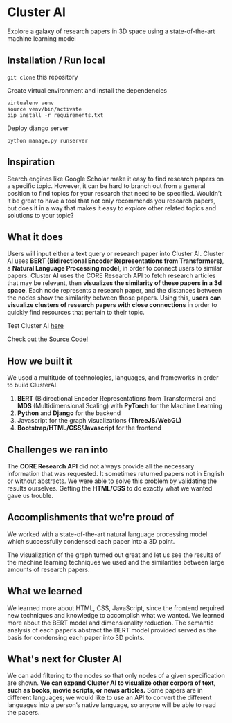 # Cluster AI

Explore a galaxy of research papers in 3D space using a state-of-the-art machine learning model

## Installation / Run local

`git clone` this repository

Create virtual environment and install the dependencies
```
virtualenv venv
source venv/bin/activate
pip install -r requirements.txt
```

Deploy django server

`python manage.py runserver`

## Inspiration
Search engines like Google Scholar make it easy to find research papers on a specific topic. However, it can be hard to branch out from a general position to find topics for your research that need to be specified. Wouldn’t it be great to have a tool that not only recommends you research papers, but does it in a way that makes it easy to explore other related topics and solutions to your topic? 

## What it does
Users will input either a text query or research paper into Cluster AI. Cluster AI uses **BERT (Bidirectional Encoder Representations from Transformers)**, a **Natural Language Processing model**, in order to connect users to similar papers. Cluster AI uses the CORE Research API to fetch research articles that may be relevant, then **visualizes the similarity of these papers in a 3d space**. Each node represents a research paper, and the distances between the nodes show the similarity between those papers. Using this, **users can visualize clusters of research papers with close connections** in order to quickly find resources that pertain to their topic. 

Test Cluster AI [here](http://45.79.129.115:8000/)

Check out the [Source Code!](https://github.com/RahulR100/LAHacks2021)

## How we built it
We used a multitude of technologies, languages, and frameworks in order to build ClusterAI.
1. **BERT** (Bidirectional Encoder Representations from Transformers) and **MDS** (Multidimensional Scaling) with **PyTorch** for the Machine Learning
2. **Python** and **Django** for the backend
3. Javascript for the graph visualizations **(ThreeJS/WebGL)**
4. **Bootstrap/HTML/CSS/Javascript** for the frontend

## Challenges we ran into
The **CORE Research API** did not always provide all the necessary information that was requested. It sometimes returned papers not in English or without abstracts. We were able to solve this problem by validating the results ourselves.
Getting the **HTML/CSS** to do exactly what we wanted gave us trouble.

## Accomplishments that we're proud of
We worked with a state-of-the-art natural language processing model which successfully condensed each paper into a 3D point.

The visualization of the graph turned out great and let us see the results of the machine learning techniques we used and the similarities between large amounts of research papers.

## What we learned
We learned more about HTML, CSS, JavaScript, since the frontend required new techniques and knowledge to accomplish what we wanted.
We learned more about the BERT model and dimensionality reduction. The semantic analysis of each paper’s abstract the BERT model provided served as the basis for condensing each paper into 3D points.

## What's next for Cluster AI
We can add filtering to the nodes so that only nodes of a given specification are shown.
**We can expand Cluster AI to visualize other corpora of text, such as books, movie scripts, or news articles.**
Some papers are in different languages; we would like to use an API to convert the different languages into a person’s native language, so anyone will be able to read the papers.
